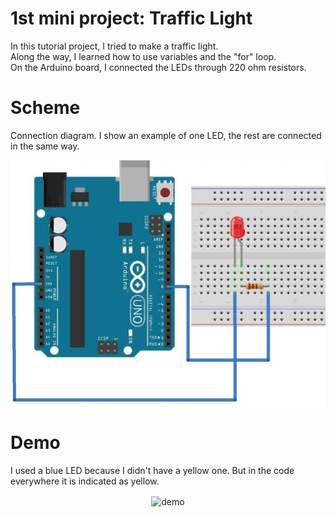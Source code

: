 # 1st mini project: Traffic Light
In this tutorial project, I tried to make a traffic light.
<br>Along the way, I learned how to use variables and the "for" loop.
<br>On the Arduino board, I connected the LEDs through 220 ohm resistors.

# Scheme
Connection diagram. I show an example of one LED, the rest are connected in the same way.
<p align="center">
  <img width="700" align="center" src="https://github.com/MaxWatson94/arduino_traffic-light/blob/master/info/Untitled.png" alt="Scheme"/>
</p>

# Demo
I used a blue LED because I didn't have a yellow one. But in the code everywhere it is indicated as yellow.
<p align="center">
  <img width="700" align="center" src="https://github.com/MaxWatson94/arduino_traffic-light/blob/master/info/video_2023-01-09_19-42-52.gif" alt="demo"/>
</p>
